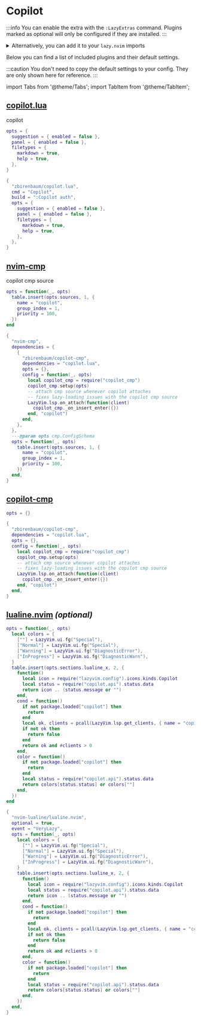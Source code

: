 # Copilot

<!-- plugins:start -->

:::info
You can enable the extra with the `:LazyExtras` command.
Plugins marked as optional will only be configured if they are installed.
:::

<details>
<summary>Alternatively, you can add it to your <code>lazy.nvim</code> imports</summary>

```lua title="lua/config/lazy.lua" {4}
require("lazy").setup({
  spec = {
    { "LazyVim/LazyVim", import = "lazyvim.plugins" },
    { import = "lazyvim.plugins.extras.coding.copilot" },
    { import = "plugins" },
  },
})
```

</details>

Below you can find a list of included plugins and their default settings.

:::caution
You don't need to copy the default settings to your config.
They are only shown here for reference.
:::

import Tabs from '@theme/Tabs';
import TabItem from '@theme/TabItem';

## [copilot.lua](https://github.com/zbirenbaum/copilot.lua)

 copilot


<Tabs>

<TabItem value="opts" label="Options">

```lua
opts = {
  suggestion = { enabled = false },
  panel = { enabled = false },
  filetypes = {
    markdown = true,
    help = true,
  },
}
```

</TabItem>


<TabItem value="code" label="Full Spec">

```lua
{
  "zbirenbaum/copilot.lua",
  cmd = "Copilot",
  build = ":Copilot auth",
  opts = {
    suggestion = { enabled = false },
    panel = { enabled = false },
    filetypes = {
      markdown = true,
      help = true,
    },
  },
}
```

</TabItem>

</Tabs>

## [nvim-cmp](https://github.com/hrsh7th/nvim-cmp)

 copilot cmp source


<Tabs>

<TabItem value="opts" label="Options">

```lua
opts = function(_, opts)
  table.insert(opts.sources, 1, {
    name = "copilot",
    group_index = 1,
    priority = 100,
  })
end
```

</TabItem>


<TabItem value="code" label="Full Spec">

```lua
{
  "nvim-cmp",
  dependencies = {
    {
      "zbirenbaum/copilot-cmp",
      dependencies = "copilot.lua",
      opts = {},
      config = function(_, opts)
        local copilot_cmp = require("copilot_cmp")
        copilot_cmp.setup(opts)
        -- attach cmp source whenever copilot attaches
        -- fixes lazy-loading issues with the copilot cmp source
        LazyVim.lsp.on_attach(function(client)
          copilot_cmp._on_insert_enter({})
        end, "copilot")
      end,
    },
  },
  ---@param opts cmp.ConfigSchema
  opts = function(_, opts)
    table.insert(opts.sources, 1, {
      name = "copilot",
      group_index = 1,
      priority = 100,
    })
  end,
}
```

</TabItem>

</Tabs>

## [copilot-cmp](https://github.com/zbirenbaum/copilot-cmp)

<Tabs>

<TabItem value="opts" label="Options">

```lua
opts = {}
```

</TabItem>


<TabItem value="code" label="Full Spec">

```lua
{
  "zbirenbaum/copilot-cmp",
  dependencies = "copilot.lua",
  opts = {},
  config = function(_, opts)
    local copilot_cmp = require("copilot_cmp")
    copilot_cmp.setup(opts)
    -- attach cmp source whenever copilot attaches
    -- fixes lazy-loading issues with the copilot cmp source
    LazyVim.lsp.on_attach(function(client)
      copilot_cmp._on_insert_enter({})
    end, "copilot")
  end,
}
```

</TabItem>

</Tabs>

## [lualine.nvim](https://github.com/nvim-lualine/lualine.nvim) _(optional)_

<Tabs>

<TabItem value="opts" label="Options">

```lua
opts = function(_, opts)
  local colors = {
    [""] = LazyVim.ui.fg("Special"),
    ["Normal"] = LazyVim.ui.fg("Special"),
    ["Warning"] = LazyVim.ui.fg("DiagnosticError"),
    ["InProgress"] = LazyVim.ui.fg("DiagnosticWarn"),
  }
  table.insert(opts.sections.lualine_x, 2, {
    function()
      local icon = require("lazyvim.config").icons.kinds.Copilot
      local status = require("copilot.api").status.data
      return icon .. (status.message or "")
    end,
    cond = function()
      if not package.loaded["copilot"] then
        return
      end
      local ok, clients = pcall(LazyVim.lsp.get_clients, { name = "copilot", bufnr = 0 })
      if not ok then
        return false
      end
      return ok and #clients > 0
    end,
    color = function()
      if not package.loaded["copilot"] then
        return
      end
      local status = require("copilot.api").status.data
      return colors[status.status] or colors[""]
    end,
  })
end
```

</TabItem>


<TabItem value="code" label="Full Spec">

```lua
{
  "nvim-lualine/lualine.nvim",
  optional = true,
  event = "VeryLazy",
  opts = function(_, opts)
    local colors = {
      [""] = LazyVim.ui.fg("Special"),
      ["Normal"] = LazyVim.ui.fg("Special"),
      ["Warning"] = LazyVim.ui.fg("DiagnosticError"),
      ["InProgress"] = LazyVim.ui.fg("DiagnosticWarn"),
    }
    table.insert(opts.sections.lualine_x, 2, {
      function()
        local icon = require("lazyvim.config").icons.kinds.Copilot
        local status = require("copilot.api").status.data
        return icon .. (status.message or "")
      end,
      cond = function()
        if not package.loaded["copilot"] then
          return
        end
        local ok, clients = pcall(LazyVim.lsp.get_clients, { name = "copilot", bufnr = 0 })
        if not ok then
          return false
        end
        return ok and #clients > 0
      end,
      color = function()
        if not package.loaded["copilot"] then
          return
        end
        local status = require("copilot.api").status.data
        return colors[status.status] or colors[""]
      end,
    })
  end,
}
```

</TabItem>

</Tabs>

<!-- plugins:end -->

